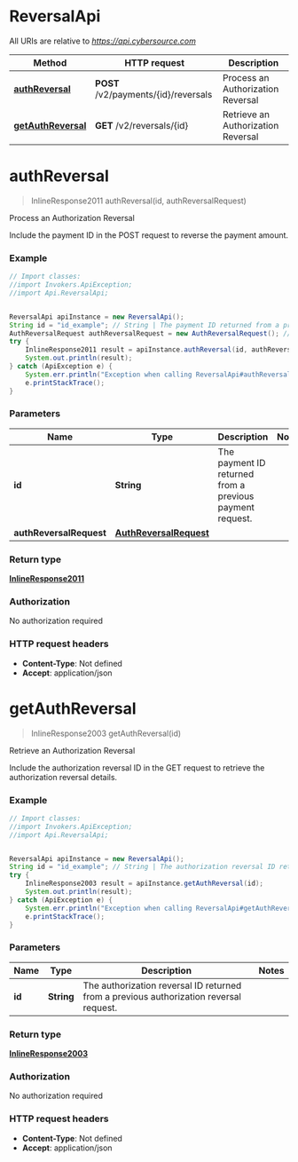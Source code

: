 # ReversalApi

All URIs are relative to *https://api.cybersource.com*

Method | HTTP request | Description
------------- | ------------- | -------------
[**authReversal**](ReversalApi.md#authReversal) | **POST** /v2/payments/{id}/reversals | Process an Authorization Reversal
[**getAuthReversal**](ReversalApi.md#getAuthReversal) | **GET** /v2/reversals/{id} | Retrieve an Authorization Reversal


<a name="authReversal"></a>
# **authReversal**
> InlineResponse2011 authReversal(id, authReversalRequest)

Process an Authorization Reversal

Include the payment ID in the POST request to reverse the payment amount.

### Example
```java
// Import classes:
//import Invokers.ApiException;
//import Api.ReversalApi;


ReversalApi apiInstance = new ReversalApi();
String id = "id_example"; // String | The payment ID returned from a previous payment request.
AuthReversalRequest authReversalRequest = new AuthReversalRequest(); // AuthReversalRequest | 
try {
    InlineResponse2011 result = apiInstance.authReversal(id, authReversalRequest);
    System.out.println(result);
} catch (ApiException e) {
    System.err.println("Exception when calling ReversalApi#authReversal");
    e.printStackTrace();
}
```

### Parameters

Name | Type | Description  | Notes
------------- | ------------- | ------------- | -------------
 **id** | **String**| The payment ID returned from a previous payment request. |
 **authReversalRequest** | [**AuthReversalRequest**](AuthReversalRequest.md)|  |

### Return type

[**InlineResponse2011**](InlineResponse2011.md)

### Authorization

No authorization required

### HTTP request headers

 - **Content-Type**: Not defined
 - **Accept**: application/json

<a name="getAuthReversal"></a>
# **getAuthReversal**
> InlineResponse2003 getAuthReversal(id)

Retrieve an Authorization Reversal

Include the authorization reversal ID in the GET request to retrieve the authorization reversal details. 

### Example
```java
// Import classes:
//import Invokers.ApiException;
//import Api.ReversalApi;


ReversalApi apiInstance = new ReversalApi();
String id = "id_example"; // String | The authorization reversal ID returned from a previous authorization reversal request.
try {
    InlineResponse2003 result = apiInstance.getAuthReversal(id);
    System.out.println(result);
} catch (ApiException e) {
    System.err.println("Exception when calling ReversalApi#getAuthReversal");
    e.printStackTrace();
}
```

### Parameters

Name | Type | Description  | Notes
------------- | ------------- | ------------- | -------------
 **id** | **String**| The authorization reversal ID returned from a previous authorization reversal request. |

### Return type

[**InlineResponse2003**](InlineResponse2003.md)

### Authorization

No authorization required

### HTTP request headers

 - **Content-Type**: Not defined
 - **Accept**: application/json


